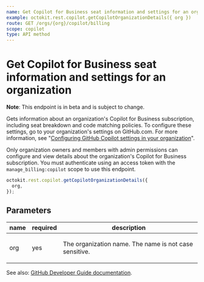 ```yaml
---
name: Get Copilot for Business seat information and settings for an organization
example: octokit.rest.copilot.getCopilotOrganizationDetails({ org })
route: GET /orgs/{org}/copilot/billing
scope: copilot
type: API method
---
```


# Get Copilot for Business seat information and settings for an organization

**Note**: This endpoint is in beta and is subject to change.

Gets information about an organization's Copilot for Business subscription, including seat breakdown
and code matching policies. To configure these settings, go to your organization's settings on GitHub.com.
For more information, see "[Configuring GitHub Copilot settings in your organization](https://docs.github.com/copilot/configuring-github-copilot/configuring-github-copilot-settings-in-your-organization)".

Only organization owners and members with admin permissions can configure and view details about the organization's Copilot for Business subscription. You must
authenticate using an access token with the `manage_billing:copilot` scope to use this endpoint.

```js
octokit.rest.copilot.getCopilotOrganizationDetails({
  org,
});
```

## Parameters

<table>
  <thead>
    <tr>
      <th>name</th>
      <th>required</th>
      <th>description</th>
    </tr>
  </thead>
  <tbody>
    <tr><td>org</td><td>yes</td><td>

The organization name. The name is not case sensitive.

</td></tr>
  </tbody>
</table>

See also: [GitHub Developer Guide documentation](https://docs.github.com/rest/copilot/copilot-for-business#get-copilot-for-business-seat-information-and-settings-for-an-organization).
